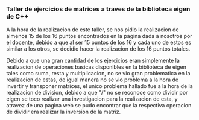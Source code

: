 ### Taller de ejercicios de matrices a traves de la biblioteca eigen de C++

A la hora de la realizacion de este taller, se nos pidio la realizacion de almenos 15 de los 
16 puntos encontrados en la pagina dada a nosotros por el docente, debido a que al ser 15 puntos
de los 16 y cada uno de estos es similar a los otros, se decidio hacer la realizacion de los 16
puntos totales.

Debido a que una gran cantidad de los ejercicios eran simplemente la realizacion de operaciones basicas
disponibles en la biblioteca de eigen tales como suma, resta y multiplicacion, no se vio gran problematica
en la realizacion de estas, de igual manera no se vio problema a la hora de invertir y transponer
matrices, el unico problema hallado fue a la hora de la realizacion de division, debido a que "/" no se 
reconoce como dividir por eigen se toco realizar una investigacion para la realizacion de esta, y atravez
de una pagina web se pudo encontrar que la respectiva operacion de dividir era realizar la inversion de la matriz.
